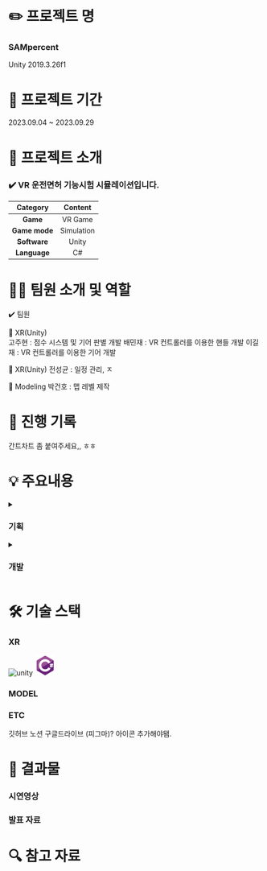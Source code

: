 # ✏️ 프로젝트 명
### SAMpercent  
Unity 2019.3.26f1 

# 📆 프로젝트 기간    
2023.09.04 ~ 2023.09.29   

# 📃 프로젝트 소개

### ✔️ VR 운전면허 기능시험 시뮬레이션입니다.
|Category|Content|
|:---:|:---:|
|**Game**| VR Game|  
|**Game mode**| Simulation|     
|**Software**|  Unity|  
|**Language**|  C#|   

# 👩‍🔧 팀원 소개 및 역할

✔️ 팀원   

🔹 XR(Unity)   
고주현 : 점수 시스템 및 기어 판별 개발
배민재 : VR 컨트롤러를 이용한 핸들 개발 
이길재 : VR 컨트롤러를 이용한 기어 개발

🔹 XR(Unity)
전성균 : 일정 관리, ㅈ

🔹 Modeling
박건호 : 맵 레벨 제작

# 📅 진행 기록

간트차트 좀 붙여주세요,, ㅎㅎ


# 💡 주요내용

<details>
<summary>   
 
### 기획
</summary>
   토글 안 내용
</details>

<details>
<summary>      
 
### 개발
</summary>
내용
</details>



# 🛠 기술 스택   
### XR
 <img src="https://www.vectorlogo.zone/logos/unity3d/unity3d-icon.svg" alt="unity" width="40" height="40"/> <img src="https://raw.githubusercontent.com/devicons/devicon/master/icons/csharp/csharp-original.svg" alt="csharp" width="40" height="40"/>

### MODEL


### ETC
깃허브 노션 구글드라이브 (피그마)? 아이콘 추가해야됌.

# 📃 결과물   
### 시연영상


### 발표 자료   


# 🔍 참고 자료   
